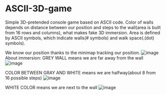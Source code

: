 # ASCII-3D-game
Simple 3D-pretended console game based on ASCII code.
Color of walls depends on distance between our position and steps to the wall(area is built from 16 rows and columns), what makes fake 3D immersion.
Area is defined by ASCII symbols, which indicate walls(# symbols) and walk space(.(dot) symbols).

We know our position thanks to the minimap tracking our position.
![image](https://user-images.githubusercontent.com/84204929/187273060-11566b3f-6800-4b65-a053-f907becb60d3.png)
About immersion:
GREY WALL means we are far away from the wall
![image](https://user-images.githubusercontent.com/84204929/187271266-4fac04a6-8438-46fd-9227-59191d16559e.png)

COLOR BETWEEN GRAY AND WHITE means we are halfway(about 8 from 16 possible steps)
![image](https://user-images.githubusercontent.com/84204929/187272291-f804d61a-0e00-4e10-848a-2ce9a4706fbe.png)

WHITE COLOR means we are next to the wall
![image](https://user-images.githubusercontent.com/84204929/187272425-5cad8570-01af-41ce-b596-b6712cdcf49d.png)
